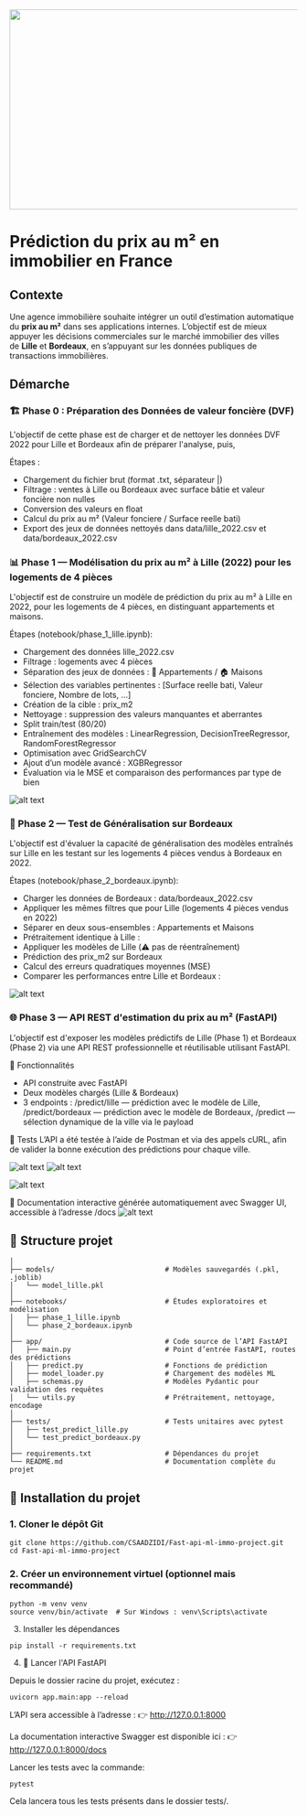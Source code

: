 <img src="img/banner_img.png" width="900" height ="350" />

# Prédiction du prix au m² en immobilier en France

## Contexte

Une agence immobilière souhaite intégrer un outil d’estimation automatique du **prix au m²** dans ses applications internes. L’objectif est de mieux appuyer les décisions commerciales sur le marché immobilier des villes de **Lille** et **Bordeaux**, en s’appuyant sur les données publiques de transactions immobilières.

## Démarche 

### 🏗️ Phase 0 : Préparation des Données de valeur foncière (DVF) 
L'objectif de cette phase est de charger et de nettoyer les données DVF 2022 pour Lille et Bordeaux afin de préparer l'analyse, puis, 

Étapes :

- Chargement du fichier brut (format .txt, séparateur |)
- Filtrage : ventes à Lille ou Bordeaux avec surface bâtie et valeur foncière non nulles
- Conversion des valeurs en float
- Calcul du prix au m² (Valeur fonciere / Surface reelle bati)
- Export des jeux de données nettoyés dans data/lille_2022.csv et data/bordeaux_2022.csv

### 📊 Phase 1 — Modélisation du prix au m² à Lille (2022) pour les logements de 4 pièces

L'objectif est de construire un modèle de prédiction du prix au m² à Lille en 2022, pour les logements de 4 pièces, en distinguant appartements et maisons.

Étapes (notebook/phase_1_lille.ipynb):

- Chargement des données lille_2022.csv
- Filtrage : logements avec 4 pièces
- Séparation des jeux de données : 🏢 Appartements / 🏠 Maisons
- Sélection des variables pertinentes : [Surface reelle bati, Valeur fonciere, Nombre de lots, ...]
- Création de la cible : prix_m2 
- Nettoyage : suppression des valeurs manquantes et aberrantes
- Split train/test (80/20)
- Entraînement des modèles : LinearRegression, DecisionTreeRegressor, RandomForestRegressor
- Optimisation avec GridSearchCV
- Ajout d’un modèle avancé : XGBRegressor
- Évaluation via le MSE et comparaison des performances par type de bien

![alt text](img/image_perf_lille.png)



### 🧪 Phase 2 — Test de Généralisation sur Bordeaux
L'objectif est d'évaluer la capacité de généralisation des modèles entraînés sur Lille en les testant sur les logements 4 pièces vendus à Bordeaux en 2022.

Étapes (notebook/phase_2_bordeaux.ipynb):

- Charger les données de Bordeaux : data/bordeaux_2022.csv
- Appliquer les mêmes filtres que pour Lille (logements 4 pièces vendus en 2022)
- Séparer en deux sous-ensembles : Appartements et Maisons
- Prétraitement identique à Lille :
- Appliquer les modèles de Lille (⚠️ pas de réentraînement)
- Prédiction des prix_m2 sur Bordeaux
- Calcul des erreurs quadratiques moyennes (MSE)
- Comparer les performances entre Lille et Bordeaux :

![alt text](img/image_cmp_perf.png)

### 🌐 Phase 3 — API REST d'estimation du prix au m² (FastAPI)
L'objectif est d'exposer les modèles prédictifs de Lille (Phase 1) et Bordeaux (Phase 2) via une API REST professionnelle et réutilisable utilisant FastAPI.

🚀 Fonctionnalités

- API construite avec FastAPI
- Deux modèles chargés (Lille & Bordeaux)
- 3 endpoints :
      /predict/lille — prédiction avec le modèle de Lille,
      /predict/bordeaux — prédiction avec le modèle de Bordeaux,
      /predict — sélection dynamique de la ville via le payload




🔧 Tests
L’API a été testée à l’aide de Postman et via des appels cURL, afin de valider la bonne exécution des prédictions pour chaque ville.

![alt text](img/image_postman.png)
![alt text](img/image_postman_predict.png)

![alt text](img/image_curl.png)



📝 Documentation interactive générée automatiquement avec Swagger UI, accessible à l’adresse /docs
![alt text](img/image_swaggerui.png)



## 📁 Structure projet

```
│
├── models/                           # Modèles sauvegardés (.pkl, .joblib)
│   └── model_lille.pkl
│
├── notebooks/                        # Études exploratoires et modélisation
│   ├── phase_1_lille.ipynb
│   └── phase_2_bordeaux.ipynb
│
├── app/                              # Code source de l’API FastAPI
│   ├── main.py                       # Point d’entrée FastAPI, routes des prédictions
│   ├── predict.py                    # Fonctions de prédiction
│   ├── model_loader.py               # Chargement des modèles ML
│   ├── schemas.py                    # Modèles Pydantic pour validation des requêtes
│   └── utils.py                      # Prétraitement, nettoyage, encodage
│
├── tests/                            # Tests unitaires avec pytest
│   ├── test_predict_lille.py
│   └── test_predict_bordeaux.py
│
├── requirements.txt                  # Dépendances du projet
└── README.md                         # Documentation complète du projet

```


## 🔧 Installation du projet

### 1. Cloner le dépôt Git

```
git clone https://github.com/CSAADZIDI/Fast-api-ml-immo-project.git
cd Fast-api-ml-immo-project
```

### 2. Créer un environnement virtuel (optionnel mais recommandé)

```
python -m venv venv
source venv/bin/activate  # Sur Windows : venv\Scripts\activate
```

3. Installer les dépendances

```
pip install -r requirements.txt
```
4. 🚀 Lancer l'API FastAPI

Depuis le dossier racine du projet, exécutez :

```
uvicorn app.main:app --reload
```

L’API sera accessible à l’adresse :
👉 http://127.0.0.1:8000

La documentation interactive Swagger est disponible ici :
👉 http://127.0.0.1:8000/docs


Lancer les tests avec la commande:
```
pytest
```
Cela lancera tous les tests présents dans le dossier tests/.